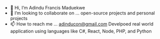 - 👋 Hi, I’m Adindu Francis Maduekwe
- 💞️ I’m looking to collaborate on ... open-source projects and personal projects
- 📫 How to reach me ... adinducon@gmail.com
 Develpoed real world application using languages like C#, React, Node, PHP, and Python
<!---
francis-del/francis-del is a ✨ special ✨ repository because its `README.md` (this file) appears on your GitHub profile.
You can click the Preview link to take a look at your changes.
--->
